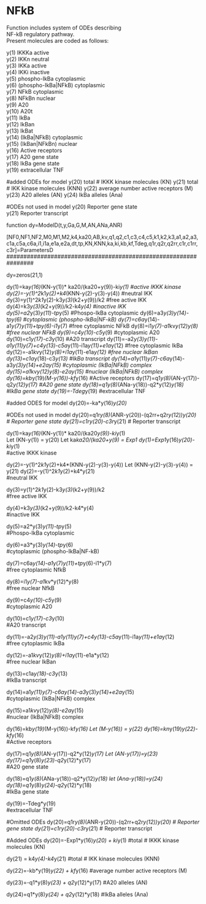 # NFkB
                                                              
Function includes system of ODEs describing       
NF-kB regulatory pathway.                         
Present molecules are coded as follows:           
                                                 
y(1)   IKKKa active                               
y(2)   IKKn   neutral                                 
y(3)   IKKa   active                              
y(4)   IKKi   inactive                            
y(5)   phospho-IkBa cytoplasmic                   
y(6)   (phospho-IkBa|NFkB) cytoplasmic              
y(7)   NFkB  cytoplasmic                          
y(8)   NFkBn  nuclear                             
y(9)   A20                                        
y(10)  A20t                                       
y(11)  IkBa                                       
y(12)  IkBan                                      
y(13)  IkBat                                            
y(14)  (IkBa|NFkB) cytoplasmic                     
y(15)  (IkBan|NFkBn) nuclear                        
y(16)  Active receptors                           
y(17)  A20 gene state                                   
y(18)  IkBa gene state                            
y(19)  extracellular TNF                           

#added ODEs for model
y(20) total # IKKK kinase molecules (KN)
y(21) total # IKK kinase molecules (KNN)
y(22) average number active receptors (M)
y(23) A20 alleles (AN)
y(24) IkBa alleles (Ana)

     
#ODEs not used in model
y(20) Reporter gene state                         
y(21) Reporter transcript                         

function dy=ModelD(t,y,Ga,G,M,AN,ANa,ANR)

[NF0,NF1,NF2,M0,M1,M2,k4,ka20,AB,kv,q1,q2,c1,c3,c4,c5,k1,k2,k3,a1,a2,a3,c1a,c5a,c6a,i1,i1a,e1a,e2a,dt,tp,KN,KNN,ka,ki,kb,kf,Tdeg,q1r,q2r,q2rr,c1r,c1rr,c3r]=ParametersD
 ################################################################
 
dy=zeros(21,1)

dy(1)=ka*y(16)*(KN-y(1))* ka20/(ka20+y(9))-ki*y(1)                          #active IKKK kinase 
dy(2)=-y(1)^2*k1*y(2)+k4*(KNN-y(2)-y(3)-y(4))                                 #neutral IKK   
dy(3)=y(1)^2*k1*y(2)-k3*y(3)*(k2+y(9))/k2                                     #free active IKK                                                            
dy(4)=k3*y(3)*(k2+y(9))/k2-k4*y(4)                                            #inactive IKK   
dy(5)=a2*y(3)*y(11)-tp*y(5)                                                   #Phospo-IkBa cytoplasmic 
dy(6)=a3*y(3)*y(14)-tp*y(6)                                                   #cytoplasmic (phospho-IkBa|NF-kB) 
dy(7)=c6a*y(14)-a1*y(7)*y(11)+tp*y(6)-i1*y(7)                                 #free cytoplasmic NFkB
dy(8)=i1*y(7)-a1*kv*y(12)*y(8)                                                #free nuclear NFkB
dy(9)=c4*y(10)-c5*y(9)                                                        #cytoplasmic A20
dy(10)=c1*y(17)-c3*y(10)                                                          #A20 transcript
dy(11)=-a2*y(3)*y(11)-a1*y(11)*y(7)+c4*y(13)-c5a*y(11)-i1a*y(11)+e1a*y(12)    #free cytoplasmic IkBa
dy(12)=-a1*kv*y(12)*y(8)+i1a*y(11)-e1a*y(12)                                  #free nuclear IkBan
dy(13)=c1a*y(18)-c3*y(13)                                                        #IkBa transcript
dy(14)=a1*y(11)*y(7)-c6a*y(14)-a3*y(3)*y(14)+e2a*y(15)                        #cytoplasmic (IkBa|NFkB) complex
dy(15)=a1*kv*y(12)*y(8)-e2a*y(15)                                             #nuclear (IkBa|NFkB) complex
dy(16)=kb*y(19)*(M-y(16))-kf*y(16)                                            #Active receptors
dy(17)=q1*y(8)*(AN-y(17))-q2*y(12)*y(17)                                      #A20 gene state
dy(18)=q1*y(8)*(ANa-y(18))-q2*y(12)*y(18)                                     #IkBa gene state
dy(19)=-Tdeg*y(19)                                                            #extracellular TNF

#added ODES for model 
dy(20)=-ka*y(16)*y(20)*

#ODEs not used in model
dy(20)=q1r*y(8)*(ANR-y(20))-(q2rr+q2r*y(12))*y(20)                      # Reporter gene state 
dy(21)=c1r*y(20)-c3r*y(21)                                              # Reporter transcript  

dy(1)=ka*y(16)*(KN-y(1))* ka20/(ka20*y(9))-ki*y(1)  
Let (KN-y(1)) = y(20)
Let ka*ka20/(ka20+y(9) = Exp1
dy(1)=Exp1*y(16)*y(20)-ki*y(1)                         
#active IKKK kinase 

dy(2)=-y(1)^2*k1*y(2)+k4*(KNN-y(2)-y(3)-y(4))
Let (KNN-y(2)-y(3)-y(4)) = y(21)
dy(2)=-y(1)^2*k1*y(2)+k4*y(21)                                 
#neutral IKK   

dy(3)=y(1)^2*k1*y(2)-k3*y(3)*(k2+y(9))/k2                                    
#free active IKK                                                
                                    
dy(4)=k3*y(3)*(k2+y(9))/k2-k4*y(4)                                            
#inactive IKK   

dy(5)=a2*y(3)*y(11)-tp*y(5)                                                   
#Phospo-IkBa cytoplasmic 

dy(6)=a3*y(3)*y(14)-tp*y(6)                                                   
#cytoplasmic (phospho-IkBa|NF-kB) 

dy(7)=c6a*y(14)-a1*y(7)*y(11)+tp*y(6)-i1*y(7)                                 
#free cytoplasmic NfkB

dy(8)=i1*y(7)-a1*kv*y(12)*y(8)                                                
#free nuclear NfkB

dy(9)=c4*y(10)-c5*y(9)                                                        
#cytoplasmic A20

dy(10)=c1*y(17)-c3*y(10)                                                          
#A20 transcript

dy(11)=-a2*y(3)*y(11)-a1*y(11)*y(7)+c4*y(13)-c5a*y(11)-i1a*y(11)+e1a*y(12)    
#free cytoplasmic IkBa

dy(12)=-a1*kv*y(12)*y(8)+i1a*y(11)-e1a*y(12)                                  
#free nuclear IkBan

dy(13)=c1a*y(18)-c3*y(13)                                                        
#IkBa transcript

dy(14)=a1*y(11)*y(7)-c6a*y(14)-a3*y(3)*y(14)+e2a*y(15)                        
#cytoplasmic (IkBa|NFkB) complex

dy(15)=a1*kv*y(12)*y(8)-e2a*y(15)                                             
#nuclear (IkBa|NFkB) complex
 
dy(16)=kb*y(19)*(M-y(16))-kf*y(16)
Let (M-y(16)) = y(22)
dy(16)=kn*y(19)*y(22)-kf*y(16)                                            
#Active receptors

dy(17)=q1*y(8)*(AN-y(17))-q2*y(12)*y(17)
Let (AN-y(17))=y(23)
dy(17)=q1*y(8)*y(23)-q2*y(12)*y(17)                                     
#A20 gene state

dy(18)=q1*y(8)*(ANa-y(18))-q2*y(12)*y(18)
let (Ana-y(18))=y(24)
dy(18)=q1*y(8)*y(24)-q2*y(12)*y(18)                                     
#IkBa gene state

dy(19)=-Tdeg*y(19)                                                            
#extracellular TNF
 
 
#Omitted ODEs
dy(20)=q1r*y(8)*(ANR-y(20))-(q2rr+q2r*y(12))*y(20)                      # Reporter gene state 
dy(21)=c1r*y(20)-c3r*y(21)                                              # Reporter transcript  

#Added ODEs
dy(20)=-Exp1*y(16)*y(20) + ki*y(1)
#total # IKKK kinase molecules (KN)

dy(21) = k4*y(4)-k4*y(21)
#total # IKK kinase molecules (KNN)

dy(22)=-kb*y(19)*y(22) + kf*y(16)
#average number active receptors (M)

dy(23)=-q1*y(8)*y(23) + q2*y(12)*y(17)
#A20 alleles (AN)

dy(24)=q1*y(8)*y(24) + q2*y(12)*y(18)
#IkBa alleles (Ana)
